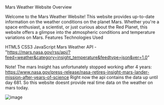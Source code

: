 Mars Weather Website
Overview

Welcome to the Mars Weather Website! This website provides up-to-date information on the weather conditions on the planet Mars. Whether you're a space enthusiast, a scientist, or just curious about the Red Planet, this website offers a glimpse into the atmospheric conditions and temperature variations on Mars.
Features
Technologies Used

HTML5
CSS3
JavaScript
Mars Weather API - "https://mars.nasa.gov/rss/api/?feed=weather&category=insight_temperature&feedtype=json&ver=1.0"


Note!
The mars Insight has unfortunately stopped working after 4 years: https://www.nasa.gov/press-release/nasa-retires-insight-mars-lander-mission-after-years-of-science
Right now the api contains the data up until day 681. So this website doesnt provide real time data on the weather on mars today.



![image](https://github.com/vi2hnu/Mars-Weather-Website/assets/130527742/feece564-e0ba-4df9-8293-b95e1615b023)

